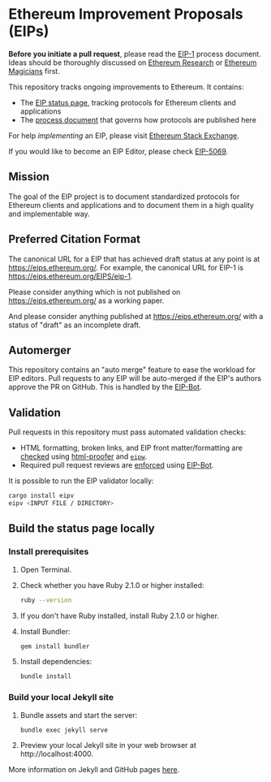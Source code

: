 # Ethereum Improvement Proposals (EIPs)

**Before you initiate a pull request**, please read the [EIP-1](https://eips.ethereum.org/EIPS/eip-1) process document. Ideas should be thoroughly discussed on [Ethereum Research](https://ethresear.ch/t/read-this-before-posting/8) or [Ethereum Magicians](https://ethereum-magicians.org/) first.

This repository tracks ongoing improvements to Ethereum. It contains:

- The [EIP status page](https://eips.ethereum.org), tracking protocols for Ethereum clients and applications
- The [process document](https://eips.ethereum.org/EIPS/eip-1) that governs how protocols are published here

For help *implementing* an EIP, please visit [Ethereum Stack Exchange](https://ethereum.stackexchange.com).

If you would like to become an EIP Editor, please check [EIP-5069](./EIPS/eip-5069.md).

## Mission

The goal of the EIP project is to document standardized protocols for Ethereum clients and applications and to document them in a high quality and implementable way.

## Preferred Citation Format

The canonical URL for a EIP that has achieved draft status at any point is at https://eips.ethereum.org/. For example, the canonical URL for EIP-1 is https://eips.ethereum.org/EIPS/eip-1.

Please consider anything which is not published on https://eips.ethereum.org/ as a working paper.

And please consider anything published at https://eips.ethereum.org/ with a status of "draft" as an incomplete draft.

## Automerger

This repository contains an "auto merge" feature to ease the workload for EIP editors. Pull requests to any EIP will be auto-merged if the EIP's authors approve the PR on GitHub. This is handled by the [EIP-Bot](https://github.com/ethereum/EIP-Bot).

## Validation

Pull requests in this repository must pass automated validation checks:

* HTML formatting, broken links, and EIP front matter/formatting are [checked](https://github.com/ethereum/EIPs/blob/master/.github/workflows/ci.yml) using [html-proofer](https://rubygems.org/gems/html-proofer) and [`eipw`](https://github.com/ethereum/eipw).
* Required pull request reviews are [enforced](https://github.com/ethereum/EIPs/blob/master/.github/workflows/auto-review-bot.yml) using [EIP-Bot](https://github.com/ethereum/EIP-Bot/).

It is possible to run the EIP validator locally:
```sh
cargo install eipv
eipv <INPUT FILE / DIRECTORY>
```

## Build the status page locally

### Install prerequisites

1. Open Terminal.

2. Check whether you have Ruby 2.1.0 or higher installed:

   ```sh
   ruby --version
   ```

3. If you don't have Ruby installed, install Ruby 2.1.0 or higher.

4. Install Bundler:

   ```sh
   gem install bundler
   ```

5. Install dependencies:

   ```sh
   bundle install
   ```

### Build your local Jekyll site

1. Bundle assets and start the server:

   ```sh
   bundle exec jekyll serve
   ```

2. Preview your local Jekyll site in your web browser at http://localhost:4000.

More information on Jekyll and GitHub pages [here](https://help.github.com/en/enterprise/2.14/user/articles/setting-up-your-github-pages-site-locally-with-jekyll).
